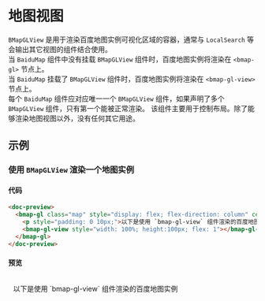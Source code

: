 # 地图视图

`BMapGLView` 是用于渲染百度地图实例可视化区域的容器，通常与 `LocalSearch` 等会输出其它视图的组件结合使用。\
当 `BaiduMap` 组件中没有挂载 `BMapGLView` 组件时，百度地图实例将渲染在 `<bmap-gl>` 节点上。\
当 `BaiduMap` 挂载了 `BMapGLView` 组件时，百度地图实例将渲染在 `<bmap-gl-view>` 节点上。\
每个 `BaiduMap` 组件应对应唯一一个 `BMapGLView` 组件，如果声明了多个 `BMapGLView` 组件，只有第一个能被正常渲染。
该组件主要用于控制布局。除了能够渲染地图视图以外，没有任何其它用途。

## 示例

### 使用 `BMapGLView` 渲染一个地图实例

#### 代码
```html
<doc-preview>
  <bmap-gl class="map" style="display: flex; flex-direction: column" center="北京">
    <p style="padding: 0 10px;">以下是使用 `bmap-gl-view` 组件渲染的百度地图实例</p>
    <bmap-gl-view style="width: 100%; height:100px; flex: 1"></bmap-gl-view>
  </bmap-gl>
</doc-preview>
```

#### 预览
<doc-preview>
  <bmap-gl class="map" style="display: flex; flex-direction: column" center="北京">
    <p style="padding: 0 10px;">以下是使用 `bmap-gl-view` 组件渲染的百度地图实例</p>
    <bmap-gl-view style="width: 100%; height:100px; flex: 1"></bmap-gl-view>
  </bmap-gl>
</doc-preview>


